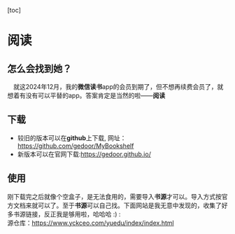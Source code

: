 [toc]

# 阅读
## 怎么会找到她？
&emsp;就这2024年12月，我的**微信读书**app的会员到期了，但不想再续费会员了，就想着有没有可以平替的app。答案肯定是当然的啦——**阅读**
## 下载
* 较旧的版本可以在**github**上下载, 网址：https://github.com/gedoor/MyBookshelf
* 新版本可以在官网下载:https://gedoor.github.io/
## 使用
刚下载完之后就像个空盒子，是无法食用的，需要导入**书源**才可以。导入方式按官方文档来就可以了。至于**书源**可以自己找。下面网站是我无意中发现的，收集了好多书源链接，反正我是够用啦，哈哈哈 :) :  
源仓库：https://www.yckceo.com/yuedu/index/index.html

